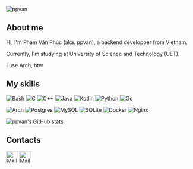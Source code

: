 <p align="left">
<img src="https://komarev.com/ghpvc/?username=ppvan&label=Profile%20views&color=0e75b6&style=flat" alt="ppvan" />
</p>

<h2 align="left">About me</h2>
Hi, I'm Phạm Văn Phúc (aka. ppvan), a backend developper from Vietnam.

Currently, I'm studying at University of Science and Technology (UET).

I use Arch, btw

## My skills

![Bash](https://img.shields.io/badge/Bash-4EAA25?logo=gnubash&logoColor=white&style=for-the-badge)
![C](https://img.shields.io/badge/C-A8B9CC?logo=c&logoColor=white&style=for-the-badge)
![C++](https://img.shields.io/badge/C++-00599C?logo=cplusplus&logoColor=white&style=for-the-badge)
![Java](https://img.shields.io/badge/Java-F8981D?logo=java&logoColor=white&style=for-the-badge)
![Kotlin](https://img.shields.io/badge/Kotlin-7F52FF?logo=kotlin&logoColor=white&style=for-the-badge)
![Python](https://img.shields.io/badge/Python-3776AB?logo=python&logoColor=white&style=for-the-badge)
![Go](https://img.shields.io/badge/Go-00ADD8?logo=go&logoColor=white&style=for-the-badge)

![Arch](https://img.shields.io/badge/Arch%20Linux-1793D1?logo=arch-linux&logoColor=fff&style=for-the-badge)
![Postgres](https://img.shields.io/badge/postgres-%23316192.svg?style=for-the-badge&logo=postgresql&logoColor=white)
![MySQL](https://img.shields.io/badge/mysql-%2300f.svg?style=for-the-badge&logo=mysql&logoColor=white)
![SQLite](https://img.shields.io/badge/sqlite-%2307405e.svg?style=for-the-badge&logo=sqlite&logoColor=white)
![Docker](https://img.shields.io/badge/docker-%230db7ed.svg?style=for-the-badge&logo=docker&logoColor=white)
![Nginx](https://img.shields.io/badge/nginx-%23009639.svg?style=for-the-badge&logo=nginx&logoColor=white)

[![ppvan's GitHub stats](https://github-readme-stats.vercel.app/api?username=ppvan&theme=transparent)](https://github.com/anuraghazra/github-readme-stats)


## Contacts

<a href="https://www.facebook.com/ppvan353">
    <img height="32" align="left" alt="Mail" src="https://img.shields.io/badge/Facebook-%231877F2.svg?style=for-the-badge&logo=Facebook&logoColor=white" />
</a>

<a href="mailto:phuclaplace@gmail.com">
    <img height="32" align="left" alt="Mail" src="https://img.shields.io/badge/Gmail-D14836?style=for-the-badge&logo=gmail&logoColor=white" />
</a>
